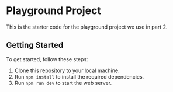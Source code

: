 # Playground Project

This is the starter code for the playground project we use in part 2.

## Getting Started

To get started, follow these steps:

1. Clone this repository to your local machine.
2. Run `npm install` to install the required dependencies.
3. Run `npm run dev` to start the web server.
